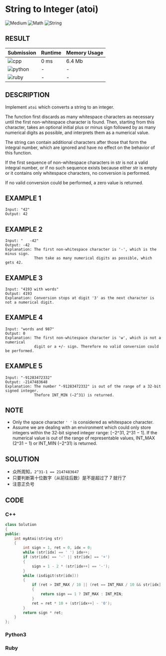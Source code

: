 # String to Integer (atoi)

![Medium](https://img.shields.io/badge/-Medium-f0ad4e.svg) ![Math](https://img.shields.io/badge/数学-Math-007ec6.svg) ![String](https://img.shields.io/badge/字符串-String-007ec6.svg)

## RESULT

| Submission                                                        | Runtime | Memory Usage |
| ----------------------------------------------------------------- | ------- | ------------ |
| ![cpp](https://img.shields.io/badge/leetcode008-cpp-f34b7d.svg)   | 0 ms    | 6.4 Mb       |
| ![python](https://img.shields.io/badge/leetcode008-py-3572A5.svg) | -       | -            |
| ![ruby](https://img.shields.io/badge/leetcode008-rb-701516.svg)   | -       | -            |

## DESCRIPTION

Implement `atoi` which converts a string to an integer.

The function first discards as many whitespace characters as necessary until the first non-whitespace character is found. Then, starting from this character, takes an optional initial plus or minus sign followed by as many numerical digits as possible, and interprets them as a numerical value.

The string can contain additional characters after those that form the integral number, which are ignored and have no effect on the behavior of this function.

If the first sequence of non-whitespace characters in str is not a valid integral number, or if no such sequence exists because either str is empty or it contains only whitespace characters, no conversion is performed.

If no valid conversion could be performed, a zero value is returned.

## EXAMPLE 1

```plain
Input: "42"
Output: 42
```

## EXAMPLE 2

```plain
Input: "   -42"
Output: -42
Explanation: The first non-whitespace character is '-', which is the minus sign.
             Then take as many numerical digits as possible, which gets 42.
```

## EXAMPLE 3

```plain
Input: "4193 with words"
Output: 4193
Explanation: Conversion stops at digit '3' as the next character is not a numerical digit.
```

## EXAMPLE 4

```plain
Input: "words and 987"
Output: 0
Explanation: The first non-whitespace character is 'w', which is not a numerical 
             digit or a +/- sign. Therefore no valid conversion could be performed.
```

## EXAMPLE 5

```plain
Input: "-91283472332"
Output: -2147483648
Explanation: The number "-91283472332" is out of the range of a 32-bit signed integer.
             Thefore INT_MIN (−2^31) is returned.
```

## NOTE

* Only the space character `' '` is considered as whitespace character.
* Assume we are dealing with an environment which could only store integers within the 32-bit signed integer range: [−2^31,  2^31 − 1]. If the numerical value is out of the range of representable values, INT_MAX (2^31 − 1) or INT_MIN (−2^31) is returned.

## SOLUTION

* 众所周知，`2^31-1 == 2147483647`
* 只要判断第十位数字（从前往后数）是不是超过了 7 就行了
* 注意正负号

## CODE

### C++

```cpp
class Solution
{
public:
    int myAtoi(string str)
    {
        int sign = 1, ret = 0, idx = 0;
        while (str[idx] == ' ') idx++;
        if (str[idx] == '-' || str[idx] == '+')
        {
            sign = 1 - 2 * (str[idx++] == '-');
        }
        while (isdigit(str[idx]))
        {
            if (ret > INT_MAX / 10 || (ret == INT_MAX / 10 && str[idx] > '7'))
            {
                return sign == 1 ? INT_MAX : INT_MIN;
            }
            ret = ret * 10 + (str[idx++] - '0');
        }
        return sign * ret;
    }
};
```

### Python3

### Ruby


